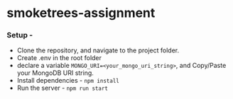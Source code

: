 ﻿# smoketrees-assignment


### Setup -
 - Clone the repository, and navigate to the project folder. 
 - Create .env in the root folder
 - declare a variable `MONGO_URI=<your_mongo_uri_string>`, and Copy/Paste your MongoDB URI string.
 - Install dependencies - `npm install`
 - Run the server - `npm run start`
